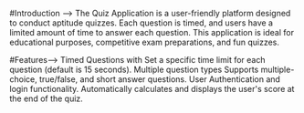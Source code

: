 #Introduction -->
The Quiz Application is a user-friendly platform designed to conduct aptitude quizzes. 
Each question is timed, and users have a limited amount of time to answer each question. 
This application is ideal for educational purposes, competitive exam preparations, and fun quizzes.

#Features-->
Timed Questions with Set a specific time limit for each question (default is 15 seconds).
Multiple question types Supports multiple-choice, true/false, and short answer questions.
User Authentication and login functionality.
Automatically calculates and displays the user's score at the end of the quiz.
